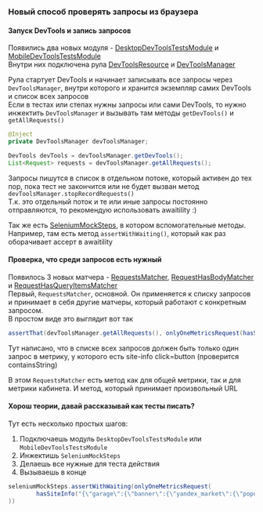 ### Новый способ проверять запросы из браузера

#### Запуск DevTools и запись запросов

Появились два новых модуля - [DesktopDevToolsTestsModule](../desktop-web-client/src/main/java/ru/auto/tests/desktop/module/DesktopDevToolsTestsModule.java)
и [MobileDevToolsTestsModule](../desktop-web-client/src/main/java/ru/auto/tests/desktop/module/MobileDevToolsTestsModule.java)  
Внутри них подключена рула [DevToolsResource](../desktop-web-client/src/main/java/ru/auto/tests/desktop/rule/DevToolsResource.java)
и [DevToolsManager](../desktop-web-client/src/main/java/ru/auto/tests/desktop/managers/DevToolsManager.java)

Рула стартует DevTools и начинает записывать все запросы через `DevToolsManager`, внутри которого и хранится экземпляр самих DevTools и список всех запросов  
Если в тестах или степах нужны запросы или сами DevTools, то нужно инжектить `DevToolsManager` и вызывать там методы `getDevTools()` и `getAllRequests()`

```java
@Inject
private DevToolsManager devToolsManager;

DevTools devTools = devToolsManager.getDevTools();
List<Request> requests = devToolsManager.getAllRequests();
```

Запросы пишутся в список в отдельном потоке, который активен до тех пор, пока тест не закончится или не будет вызван метод `devToolsManager.stopRecordRequests()`  
Т.к. это отдельный поток и те или иные запросы постоянно отправляются, то рекомендую использовать awaitility :)

Так же есть [SeleniumMockSteps](../desktop-web-client/src/main/java/ru/auto/tests/desktop/step/SeleniumMockSteps.java),
в котором вспомогательные методы. Например, там есть метод `assertWithWaiting()`, который как раз оборачивает ассерт в awaitility

#### Проверка, что среди запросов есть нужный

Появилось 3 новых матчера - [RequestsMatcher](../desktop-web-client/src/main/java/ru/auto/tests/desktop/matchers/RequestsMatcher.java), 
[RequestHasBodyMatcher](../desktop-web-client/src/main/java/ru/auto/tests/desktop/matchers/RequestHasBodyMatcher.java)
и [RequestHasQueryItemsMatcher](../desktop-web-client/src/main/java/ru/auto/tests/desktop/matchers/RequestHasQueryItemsMatcher.java)  
Первый, `RequestsMatcher`, основной. Он применяется к списку запросов и принимает в себя другие матчеры, который работают с конкретным запросом.  
В простом виде это выглядит вот так
```java 
assertThat(devToolsManager.getAllRequests(), onlyOneMetricsRequest(hasSiteInfo("click=button")))
```
Тут написано, что в списке всех запросов должен быть только один запрос в метрику, у которого есть site-info click=button (проверится containsString)  

В этом `RequestsMatcher` есть метод как для общей метрики, так и для метрики кабинета. И метод, который принимает произвольный URL

#### Хорош теории, давай рассказывай как тесты писать?

Тут есть несколько простых шагов:
1. Подключаешь модуль `DesktopDevToolsTestsModule` или `MobileDevToolsTestsModule`
2. Инжектишь `SeleniumMockSteps`
3. Делаешь все нужные для теста действия
4. Вызываешь в конце 
```java
seleniumMockSteps.assertWithWaiting(onlyOneMetricsRequest(
        hasSiteInfo("{\"garage\":{\"banner\":{\"yandex_market\":{\"popup\":{\"show\":{}}}}}}")
))
```
